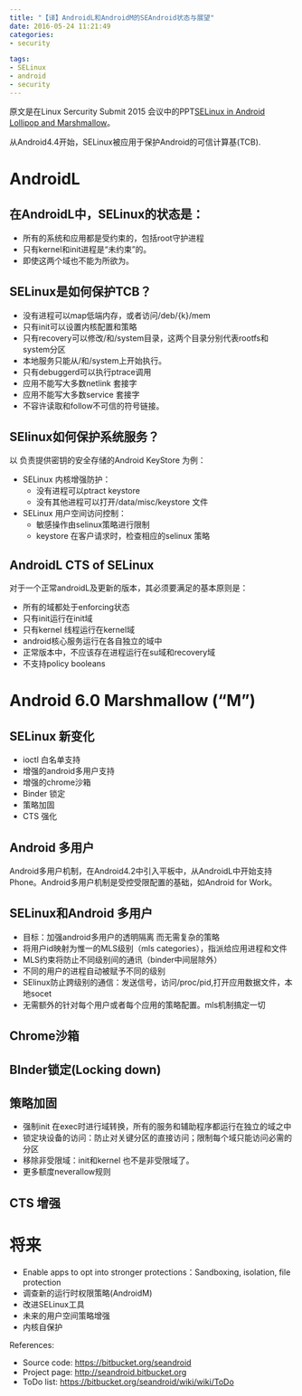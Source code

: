 ```yaml
---
title: "【译】AndroidL和AndroidM的SEAndroid状态与展望"
date: 2016-05-24 11:21:49
categories:
- security

tags:
- SELinux
- android
- security
---
```



原文是在Linux Sercurity Submit 2015 会议中的PPT[SELinux in Android Lollipop and Marshmallow](http://kernsec.org/files/lss2015/lss2015_selinuxinandroidlollipopandm_smalley.pdf)。

从Android4.4开始，SELinux被应用于保护Android的可信计算基(TCB).
<!-- more -->
# AndroidL
## 在AndroidL中，SELinux的状态是：

* 所有的系统和应用都是受约束的，包括root守护进程
* 只有kernel和init进程是“未约束”的。
* 即使这两个域也不能为所欲为。

## SELinux是如何保护TCB？

* 没有进程可以map低端内存，或者访问/deb/{k}/mem
* 只有init可以设置内核配置和策略
* 只有recovery可以修改/和/system目录，这两个目录分别代表rootfs和system分区
* 本地服务只能从/和/system上开始执行。
* 只有debuggerd可以执行ptrace调用
* 应用不能写大多数netlink 套接字
* 应用不能写大多数service 套接字
* 不容许读取和follow不可信的符号链接。


## SElinux如何保护系统服务？

以 负责提供密钥的安全存储的Android KeyStore 为例：

* SELinux 内核增强防护：
    * 没有进程可以ptract keystore
    * 没有其他进程可以打开/data/misc/keystore 文件
* SELinux 用户空间访问控制：
    *  敏感操作由selinux策略进行限制
    *  keystore 在客户请求时，检查相应的selinux 策略

## AndroidL CTS of SELinux
对于一个正常androidL及更新的版本，其必须要满足的基本原则是：

* 所有的域都处于enforcing状态
* 只有init运行在init域
* 只有kernel 线程运行在kernel域
* android核心服务运行在各自独立的域中
* 正常版本中，不应该存在进程运行在su域和recovery域
* 不支持policy booleans

# Android 6.0 Marshmallow (“M”)

## SELinux 新变化

* ioctl 白名单支持
* 增强的android多用户支持
* 增强的chrome沙箱
* Binder 锁定
* 策略加固
* CTS 强化

## Android 多用户

Android多用户机制，在Android4.2中引入平板中，从AndroidL中开始支持Phone。Android多用户机制是受控受限配置的基础，如Android for Work。

## SELinux和Android 多用户

* 目标：加强android多用户的透明隔离 而无需复杂的策略
* 将用户id映射为惟一的MLS级别（mls categories），指派给应用进程和文件
* MLS约束将防止不同级别间的通讯（binder中间层除外）
* 不同的用户的进程自动被赋予不同的级别
* SElinux防止跨级别的通信：发送信号，访问/proc/pid,打开应用数据文件，本地socet
* 无需额外的针对每个用户或者每个应用的策略配置。mls机制搞定一切

## Chrome沙箱

## BInder锁定(Locking down)

## 策略加固

* 强制init 在exec时进行域转换，所有的服务和辅助程序都运行在独立的域之中
* 锁定块设备的访问：防止对关键分区的直接访问；限制每个域只能访问必需的分区
* 移除非受限域：init和kernel 也不是非受限域了。
* 更多额度neverallow规则

## CTS 增强


# 将来

* Enable apps to opt into stronger protections：Sandboxing, isolation, file protection
* 调查新的运行时权限策略(AndroidM)
* 改进SELinux工具
* 未来的用户空间策略增强
* 内核自保护

References:

* Source code: https://bitbucket.org/seandroid
* Project page: http://seandroid.bitbucket.org
* ToDo list: https://bitbucket.org/seandroid/wiki/wiki/ToDo
